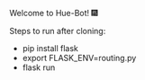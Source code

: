 Welcome to Hue-Bot! 🎆

Steps to run after cloning: 
  - pip install flask
  - export FLASK_ENV=routing.py
  - flask run
